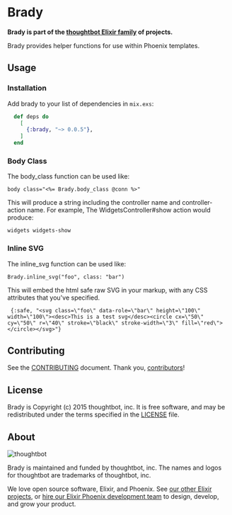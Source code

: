 # Brady

**Brady is part of the [thoughtbot Elixir family][elixir-phoenix] of projects.**

Brady provides helper functions for use within Phoenix templates.

## Usage

### Installation

Add brady to your list of dependencies in `mix.exs`:

```elixir
  def deps do
    [
      {:brady, "~> 0.0.5"},
    ]
  end
```

### Body Class

The body_class function can be used like:

`body class="<%= Brady.body_class @conn %>"`

This will produce a string including the controller name and controller-action
name. For example, The WidgetsController#show action would produce:

`widgets widgets-show`

### Inline SVG

The inline_svg function can be used like:

`Brady.inline_svg("foo", class: "bar")`

This will embed the html safe raw SVG in your markup, with any CSS attributes
that you've specified.

` {:safe, "<svg class=\"foo\" data-role=\"bar\" height=\"100\" width=\"100\"><desc>This is a test svg</desc><circle cx=\"50\" cy=\"50\" r=\"40\" stroke=\"black\" stroke-width=\"3\" fill=\"red\"></circle></svg>"}`

## Contributing

See the [CONTRIBUTING] document.
Thank you, [contributors]!

  [CONTRIBUTING]: CONTRIBUTING.md
  [contributors]: https://github.com/thoughtbot/brady/graphs/contributors

## License

Brady is Copyright (c) 2015 thoughtbot, inc.
It is free software, and may be redistributed
under the terms specified in the [LICENSE] file.

  [LICENSE]: /LICENSE

## About

![thoughtbot](https://thoughtbot.com/logo.png)

Brady is maintained and funded by thoughtbot, inc.
The names and logos for thoughtbot are trademarks of thoughtbot, inc.

We love open source software, Elixir, and Phoenix. See [our other Elixir
projects][elixir-phoenix], or [hire our Elixir Phoenix development team][hire]
to design, develop, and grow your product.

  [elixir-phoenix]: https://thoughtbot.com/services/elixir-phoenix?utm_source=github
  [hire]: https://thoughtbot.com?utm_source=github
